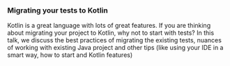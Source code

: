 ### Migrating your tests to Kotlin

Kotlin is a great language with lots of great features. If you are thinking about migrating your project to Kotlin, why not to start with tests? 
In this talk, we discuss the best practices of migrating the existing tests, nuances of working with existing Java project and other tips (like using your IDE in a smart way, how to start and Kotlin features)
